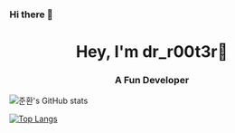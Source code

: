 ### Hi there 👋

<!--
**dr-r00t3r/dr-r00t3r** is a ✨ _special_ ✨ repository because its `README.md` (this file) appears on your GitHub profile.

Here are some ideas to get you started:

- 🔭 I’m currently working on ...
- 🌱 I’m currently learning ...
- 👯 I’m looking to collaborate on ...
- 🤔 I’m looking for help with ...
- 💬 Ask me about ...
- 📫 How to reach me: ...
- 😄 Pronouns: ...
- ⚡ Fun fact: ...
-->
<h1 align="center">Hey, I'm dr_r00t3r👋</h1>
<h3 align="center">A Fun Developer</h3>

![준환's GitHub stats](https://github-readme-stats.vercel.app/api?username=dr-r00t3r&show_icons=true&hide_border=true&count_private=true&include_all_commits=true)


[![Top Langs](https://github-readme-stats.vercel.app/api/top-langs/?username=dr-r00t3r&layout=compact&card_width=445)](https://github.com/dr-r00t3r/dr-r00t3r)
